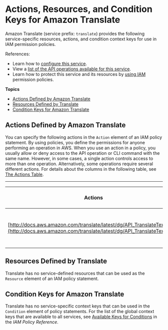 # Actions, Resources, and Condition Keys for Amazon Translate<a name="list_amazontranslate"></a>

Amazon Translate \(service prefix: `translate`\) provides the following service\-specific resources, actions, and condition context keys for use in IAM permission policies\.

References:
+ Learn how to [configure this service](http://docs.aws.amazon.com/translate/latest/dg/)\.
+ View a [list of the API operations available for this service](http://docs.aws.amazon.com/translate/latest/dg/)\.
+ Learn how to protect this service and its resources by [using IAM](http://docs.aws.amazon.com/translate/latest/dg/auth-and-access-control.html) permission policies\.

**Topics**
+ [Actions Defined by Amazon Translate](#amazontranslate-actions-as-permissions)
+ [Resources Defined by Translate](#amazontranslate-resources-for-iam-policies)
+ [Condition Keys for Amazon Translate](#amazontranslate-policy-keys)

## Actions Defined by Amazon Translate<a name="amazontranslate-actions-as-permissions"></a>

You can specify the following actions in the `Action` element of an IAM policy statement\. By using policies, you define the permissions for anyone performing an operation in AWS\. When you use an action in a policy, you usually allow or deny access to the API operation or CLI command with the same name\. However, in some cases, a single action controls access to more than one operation\. Alternatively, some operations require several different actions\. For details about the columns in the following table, see [The Actions Table](reference_policies_actions-resources-contextkeys.md#actions_table)\.


****  

| Actions | Description | Access Level | Resource Types \(\*required\) | Condition Keys | Dependent Actions | 
| --- | --- | --- | --- | --- | --- | 
| [http://docs.aws.amazon.com/translate/latest/dg/API_TranslateText.html](http://docs.aws.amazon.com/translate/latest/dg/API_TranslateText.html) | Translate text from a source language to a target language\. | Read |  |  |  | 

## Resources Defined by Translate<a name="amazontranslate-resources-for-iam-policies"></a>

Translate has no service\-defined resources that can be used as the `Resource` element of an IAM policy statement\.

## Condition Keys for Amazon Translate<a name="amazontranslate-policy-keys"></a>

Translate has no service\-specific context keys that can be used in the `Condition` element of policy statements\. For the list of the global context keys that are available to all services, see [Available Keys for Conditions](http://docs.aws.amazon.com/IAM/latest/UserGuide/reference_policies_condition-keys.html#AvailableKeys) in the *IAM Policy Reference*\.
